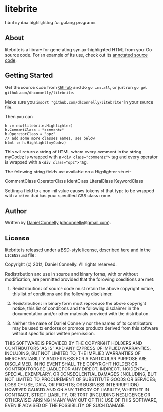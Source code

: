 litebrite
=========

html syntax highlighting for golang programs

About
-----

litebrite is a library for generating syntax-highlighted HTML from your Go
source code.  For an example of its use, check out its [annotated source
code](http://dhconnelly.github.com/litebrite).

Getting Started
---------------

Get the source code from [GitHub](https://github.com/dhconnelly/litebrite) and
do `go install`, or just run `go get github.com/dhconnelly/litebrite`.

Make sure you `import "github.com/dhconnelly/litebrite"` in your source file.

Then you can

    h := new(litebrite.Highlighter)
    h.CommentClass = "commentz"
    h.OperatorClass = "opz"
    // add some more classes names, see below
    html := h.Highlight(myCodez)

This will return a string of HTML where every comment in the string myCodez
is wrapped with a `<div class="commentz">` tag and every operator is wrapped
with a `<div class="opz">` tag.

The following string fields are available on a Highlighter struct:

CommentClass
OperatorClass
IdentClass
LiteralClass
KeywordClass

Setting a field to a non-nil value causes tokens of that type to be wrapped
with a `<div>` that has your specified CSS class name.

Author
------

Written by [Daniel Connelly](http://dhconnelly.com) (<dhconnelly@gmail.com>).

License
-------

litebrite is released under a BSD-style license, described here and in the
`LICENSE.md` file:

Copyright (c) 2012, Daniel Connelly. All rights reserved.

Redistribution and use in source and binary forms, with or without
modification, are permitted provided that the following conditions are met:

1. Redistributions of source code must retain the above copyright notice, this
   list of conditions and the following disclaimer.

2. Redistributions in binary form must reproduce the above copyright notice,
   this list of conditions and the following disclaimer in the documentation
   and/or other materials provided with the distribution.

3. Neither the name of Daniel Connelly nor the names of its contributors may be
   used to endorse or promote products derived from this software without
   specific prior written permission.

THIS SOFTWARE IS PROVIDED BY THE COPYRIGHT HOLDERS AND CONTRIBUTORS "AS IS" AND
ANY EXPRESS OR IMPLIED WARRANTIES, INCLUDING, BUT NOT LIMITED TO, THE IMPLIED
WARRANTIES OF MERCHANTABILITY AND FITNESS FOR A PARTICULAR PURPOSE ARE
DISCLAIMED. IN NO EVENT SHALL THE COPYRIGHT HOLDER OR CONTRIBUTORS BE LIABLE
FOR ANY DIRECT, INDIRECT, INCIDENTAL, SPECIAL, EXEMPLARY, OR CONSEQUENTIAL
DAMAGES (INCLUDING, BUT NOT LIMITED TO, PROCUREMENT OF SUBSTITUTE GOODS OR
SERVICES; LOSS OF USE, DATA, OR PROFITS; OR BUSINESS INTERRUPTION) HOWEVER
CAUSED AND ON ANY THEORY OF LIABILITY, WHETHER IN CONTRACT, STRICT LIABILITY,
OR TORT (INCLUDING NEGLIGENCE OR OTHERWISE) ARISING IN ANY WAY OUT OF THE USE
OF THIS SOFTWARE, EVEN IF ADVISED OF THE POSSIBILITY OF SUCH DAMAGE.
